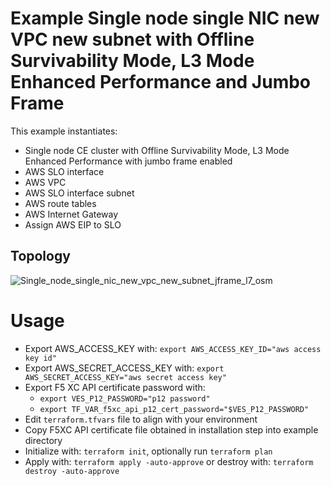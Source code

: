 # Example Single node single NIC new VPC new subnet with Offline Survivability Mode, L3 Mode Enhanced Performance and Jumbo Frame 

This example instantiates:

- Single node CE cluster with Offline Survivability Mode, L3 Mode Enhanced Performance with jumbo frame enabled
- AWS SLO interface
- AWS VPC
- AWS SLO interface subnet
- AWS route tables
- AWS Internet Gateway
- Assign AWS EIP to SLO

## Topology

![Single_node_single_nic_new_vpc_new_subnet_jframe_l7_osm](../../images/aws_1n.png)

# Usage

- Export AWS_ACCESS_KEY with: `export AWS_ACCESS_KEY_ID="aws access key id"`
- Export AWS_SECRET_ACCESS_KEY with: `export AWS_SECRET_ACCESS_KEY="aws secret access key"`
- Export F5 XC API certificate password with: 
  * `export VES_P12_PASSWORD="p12 password"`
  * `export TF_VAR_f5xc_api_p12_cert_password="$VES_P12_PASSWORD"`
- Edit `terraform.tfvars` file to align with your environment
- Copy F5XC API certificate file obtained in installation step into example directory
- Initialize with: `terraform init`, optionally run `terraform plan`
- Apply with: `terraform apply -auto-approve` or destroy with: `terraform destroy -auto-approve`